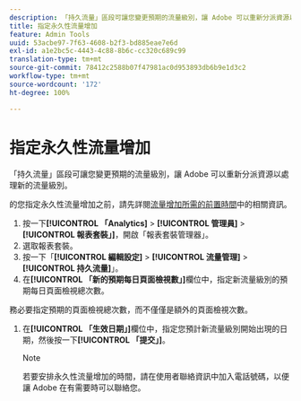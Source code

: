 ```yaml
---
description: 「持久流量」區段可讓您變更預期的流量級別，讓 Adobe 可以重新分派資源以處理新的流量級別。
title: 指定永久性流量增加
feature: Admin Tools
uuid: 53acbe97-7f63-4608-b2f3-bd885eae7e6d
exl-id: a1e2bc5c-4443-4c88-8b6c-cc320c689c99
translation-type: tm+mt
source-git-commit: 78412c2588b07f47981ac0d953893db6b9e1d3c2
workflow-type: tm+mt
source-wordcount: '172'
ht-degree: 100%

---
```


# 指定永久性流量增加

「持久流量」區段可讓您變更預期的流量級別，讓 Adobe 可以重新分派資源以處理新的流量級別。

的您指定永久性流量增加之前，請先詳閱[流量增加所需的前置時間](/help/admin/c-traffic-management/traffic-lead-time.md)中的相關資訊。

1. 按一下&#x200B;**[!UICONTROL 「Analytics]** > **[!UICONTROL 管理員]** > **[!UICONTROL 報表套裝」]**，開啟「報表套裝管理器」。
1. 選取報表套裝。
1. 按一下「**[!UICONTROL 編輯設定]** > **[!UICONTROL 流量管理]** > **[!UICONTROL 持久流量]**」。
1.  在&#x200B;**[!UICONTROL 「新的預期每日頁面檢視數」]**&#x200B;欄位中，指定新流量級別的預期每日頁面檢視總次數。

   務必要指定預期的頁面檢視總次數，而不僅僅是額外的頁面檢視次數。
1. 在&#x200B;**[!UICONTROL 「生效日期」]**&#x200B;欄位中，指定您預計新流量級別開始出現的日期，然後按一下&#x200B;**[!UICONTROL 「提交」]**。

   >[!NOTE]
   >
   >若要安排永久性流量增加的時間，請在使用者聯絡資訊中加入電話號碼，以便讓 Adobe 在有需要時可以聯絡您。
